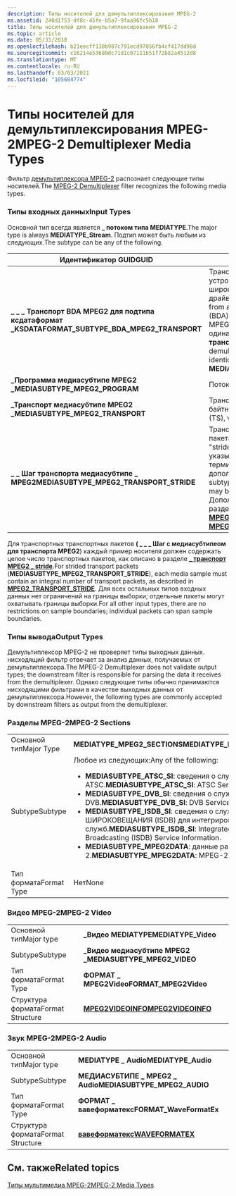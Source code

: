 ```yaml
---
description: Типы носителей для демультиплексирования MPEG-2
ms.assetid: 240d1753-df8c-45fe-b5a7-9faa96fc5b18
title: Типы носителей для демультиплексирования MPEG-2
ms.topic: article
ms.date: 05/31/2018
ms.openlocfilehash: b21eecff138b987c791ecd97056fb4cf417dd98d
ms.sourcegitcommit: c16214e53680dc71d1c07111b51f72b82a4512d8
ms.translationtype: MT
ms.contentlocale: ru-RU
ms.lasthandoff: 03/03/2021
ms.locfileid: "105684774"
---
```

# <a name="mpeg-2-demultiplexer-media-types"></a><span data-ttu-id="4db78-103">Типы носителей для демультиплексирования MPEG-2</span><span class="sxs-lookup"><span data-stu-id="4db78-103">MPEG-2 Demultiplexer Media Types</span></span>

<span data-ttu-id="4db78-104">Фильтр [демультиплексора MPEG-2](mpeg-2-demultiplexer.md) распознает следующие типы носителей.</span><span class="sxs-lookup"><span data-stu-id="4db78-104">The [MPEG-2 Demultiplexer](mpeg-2-demultiplexer.md) filter recognizes the following media types.</span></span>

### <a name="input-types"></a><span data-ttu-id="4db78-105">Типы входных данных</span><span class="sxs-lookup"><span data-stu-id="4db78-105">Input Types</span></span>

<span data-ttu-id="4db78-106">Основной тип всегда является **\_ потоком типа MEDIATYPE**.</span><span class="sxs-lookup"><span data-stu-id="4db78-106">The major type is always **MEDIATYPE\_Stream**.</span></span> <span data-ttu-id="4db78-107">Подтип может быть любым из следующих.</span><span class="sxs-lookup"><span data-stu-id="4db78-107">The subtype can be any of the following.</span></span>



| <span data-ttu-id="4db78-108">Идентификатор GUID</span><span class="sxs-lookup"><span data-stu-id="4db78-108">GUID</span></span>                                             | <span data-ttu-id="4db78-109">Описание</span><span class="sxs-lookup"><span data-stu-id="4db78-109">Description</span></span>                                                                                                                                                                                               |
|--------------------------------------------------|-----------------------------------------------------------------------------------------------------------------------------------------------------------------------------------------------------------|
| <span data-ttu-id="4db78-110">**\_ \_ \_ Транспорт BDA MPEG2 для подтипа ксдатаформат \_**</span><span class="sxs-lookup"><span data-stu-id="4db78-110">**KSDATAFORMAT\_SUBTYPE\_BDA\_MPEG2\_TRANSPORT**</span></span> | <span data-ttu-id="4db78-111">Транспортный поток из фильтра устройств на основе широковещательной архитектуры драйверов (BDA).</span><span class="sxs-lookup"><span data-stu-id="4db78-111">Transport stream from a Broadcast Driver Architecture (BDA) device filter.</span></span> <span data-ttu-id="4db78-112">Демультиплексор MPEG-2 обрабатывает этот подтип одинаково для **медиасубтипеного \_ \_ транспорта MPEG2**.</span><span class="sxs-lookup"><span data-stu-id="4db78-112">The MPEG-2 demultiplexer treats this subtype identically to **MEDIASUBTYPE\_MPEG2\_TRANSPORT**.</span></span>                                |
| <span data-ttu-id="4db78-113">**\_Программа медиасубтипе MPEG2 \_**</span><span class="sxs-lookup"><span data-stu-id="4db78-113">**MEDIASUBTYPE\_MPEG2\_PROGRAM**</span></span>                 | <span data-ttu-id="4db78-114">Поток программы</span><span class="sxs-lookup"><span data-stu-id="4db78-114">Program stream</span></span>                                                                                                                                                                                            |
| <span data-ttu-id="4db78-115">**\_Транспорт медиасубтипе MPEG2 \_**</span><span class="sxs-lookup"><span data-stu-id="4db78-115">**MEDIASUBTYPE\_MPEG2\_TRANSPORT**</span></span>               | <span data-ttu-id="4db78-116">Транспортный поток (TS) с 188-байтными пакетами</span><span class="sxs-lookup"><span data-stu-id="4db78-116">Transport stream (TS), with 188-byte packets</span></span>                                                                                                                                                              |
| <span data-ttu-id="4db78-117">**\_ \_ Шаг транспорта медиасубтипе \_ MPEG2**</span><span class="sxs-lookup"><span data-stu-id="4db78-117">**MEDIASUBTYPE\_MPEG2\_TRANSPORT\_STRIDE**</span></span>       | <span data-ttu-id="4db78-118">Транспортный поток с "пошаговыми" пакетами.</span><span class="sxs-lookup"><span data-stu-id="4db78-118">Transport stream with "strided" packets.</span></span> <span data-ttu-id="4db78-119">Этот подтип указывает, что пакеты служб терминалов могут быть дополнены дополнительными байтами.</span><span class="sxs-lookup"><span data-stu-id="4db78-119">This subtype indicates that the TS packets may be padded with extra bytes.</span></span> <span data-ttu-id="4db78-120">Дополнительные сведения см. в разделе параметр [**\_ \_ транспорта MPEG2**](mpeg2-transport-stride.md).</span><span class="sxs-lookup"><span data-stu-id="4db78-120">For more information, see [**MPEG2\_TRANSPORT\_STRIDE**](mpeg2-transport-stride.md).</span></span> |



 

<span data-ttu-id="4db78-121">Для транспортных транспортных пакетов **( \_ \_ \_ Шаг с медиасубтипеом для транспорта MPEG2**) каждый пример носителя должен содержать целое число транспортных пакетов, как описано в разделе [**\_ транспорт MPEG2 \_ stride**](mpeg2-transport-stride.md).</span><span class="sxs-lookup"><span data-stu-id="4db78-121">For strided transport packets (**MEDIASUBTYPE\_MPEG2\_TRANSPORT\_STRIDE**), each media sample must contain an integral number of transport packets, as described in [**MPEG2\_TRANSPORT\_STRIDE**](mpeg2-transport-stride.md).</span></span> <span data-ttu-id="4db78-122">Для всех остальных типов входных данных нет ограничений на границы выборки; отдельные пакеты могут охватывать границы выборки.</span><span class="sxs-lookup"><span data-stu-id="4db78-122">For all other input types, there are no restrictions on sample boundaries; individual packets can span sample boundaries.</span></span>

### <a name="output-types"></a><span data-ttu-id="4db78-123">Типы вывода</span><span class="sxs-lookup"><span data-stu-id="4db78-123">Output Types</span></span>

<span data-ttu-id="4db78-124">Демультиплексор MPEG-2 не проверяет типы выходных данных. нисходящий фильтр отвечает за анализ данных, получаемых от демультиплексора.</span><span class="sxs-lookup"><span data-stu-id="4db78-124">The MPEG-2 Demultiplexer does not validate output types; the downstream filter is responsible for parsing the data it receives from the demultiplexer.</span></span> <span data-ttu-id="4db78-125">Однако следующие типы обычно принимаются нисходящими фильтрами в качестве выходных данных от демультиплексора.</span><span class="sxs-lookup"><span data-stu-id="4db78-125">However, the following types are commonly accepted by downstream filters as output from the demultiplexer.</span></span>

### <a name="mpeg-2-sections"></a><span data-ttu-id="4db78-126">Разделы MPEG-2</span><span class="sxs-lookup"><span data-stu-id="4db78-126">MPEG-2 Sections</span></span>



<table>
<colgroup>
<col style="width: 50%" />
<col style="width: 50%" />
</colgroup>
<tbody>
<tr class="odd">
<td><span data-ttu-id="4db78-127">Основной тип</span><span class="sxs-lookup"><span data-stu-id="4db78-127">Major Type</span></span></td>
<td><span data-ttu-id="4db78-128"><strong>MEDIATYPE_MPEG2_SECTIONS</strong></span><span class="sxs-lookup"><span data-stu-id="4db78-128"><strong>MEDIATYPE_MPEG2_SECTIONS</strong></span></span></td>
</tr>
<tr class="even">
<td><span data-ttu-id="4db78-129">Subtype</span><span class="sxs-lookup"><span data-stu-id="4db78-129">Subtype</span></span></td>
<td><span data-ttu-id="4db78-130">Любое из следующих:</span><span class="sxs-lookup"><span data-stu-id="4db78-130">Any of the following:</span></span><br/>
<ul>
<li><span data-ttu-id="4db78-131"><strong>MEDIASUBTYPE_ATSC_SI</strong>: сведения о службе ATSC.</span><span class="sxs-lookup"><span data-stu-id="4db78-131"><strong>MEDIASUBTYPE_ATSC_SI</strong>: ATSC Service Information.</span></span></li>
<li><span data-ttu-id="4db78-132"><strong>MEDIASUBTYPE_DVB_SI</strong>: сведения о службе DVB.</span><span class="sxs-lookup"><span data-stu-id="4db78-132"><strong>MEDIASUBTYPE_DVB_SI</strong>: DVB Service Information.</span></span></li>
<li><span data-ttu-id="4db78-133"><strong>MEDIASUBTYPE_ISDB_SI</strong>: сведения о службе Digital ШИРОКОВЕЩАНИЯ (ISDB) для интегрированных служб.</span><span class="sxs-lookup"><span data-stu-id="4db78-133"><strong>MEDIASUBTYPE_ISDB_SI</strong>: Integrated Services Digital Broadcasting (ISDB) Service Information.</span></span></li>
<li><span data-ttu-id="4db78-134"><strong>MEDIASUBTYPE_MPEG2DATA</strong>: данные раздела MPEG-2.</span><span class="sxs-lookup"><span data-stu-id="4db78-134"><strong>MEDIASUBTYPE_MPEG2DATA</strong>: MPEG-2 section data.</span></span></li>
</ul></td>
</tr>
<tr class="odd">
<td><span data-ttu-id="4db78-135">Тип формата</span><span class="sxs-lookup"><span data-stu-id="4db78-135">Format Type</span></span></td>
<td><span data-ttu-id="4db78-136">Нет</span><span class="sxs-lookup"><span data-stu-id="4db78-136">None</span></span></td>
</tr>
</tbody>
</table>



 

### <a name="mpeg-2-video"></a><span data-ttu-id="4db78-137">Видео MPEG-2</span><span class="sxs-lookup"><span data-stu-id="4db78-137">MPEG-2 Video</span></span>



|                  |                                          |
|------------------|------------------------------------------|
| <span data-ttu-id="4db78-138">Основной тип</span><span class="sxs-lookup"><span data-stu-id="4db78-138">Major type</span></span>       | <span data-ttu-id="4db78-139">**\_Видео MEDIATYPE**</span><span class="sxs-lookup"><span data-stu-id="4db78-139">**MEDIATYPE\_Video**</span></span>                     |
| <span data-ttu-id="4db78-140">Subtype</span><span class="sxs-lookup"><span data-stu-id="4db78-140">Subtype</span></span>          | <span data-ttu-id="4db78-141">**\_Видео медиасубтипе MPEG2 \_**</span><span class="sxs-lookup"><span data-stu-id="4db78-141">**MEDIASUBTYPE\_MPEG2\_VIDEO**</span></span>           |
| <span data-ttu-id="4db78-142">Тип формата</span><span class="sxs-lookup"><span data-stu-id="4db78-142">Format Type</span></span>      | <span data-ttu-id="4db78-143">**ФОРМАТ \_ MPEG2Video**</span><span class="sxs-lookup"><span data-stu-id="4db78-143">**FORMAT\_MPEG2Video**</span></span>                   |
| <span data-ttu-id="4db78-144">Структура формата</span><span class="sxs-lookup"><span data-stu-id="4db78-144">Format Structure</span></span> | [<span data-ttu-id="4db78-145">**MPEG2VIDEOINFO**</span><span class="sxs-lookup"><span data-stu-id="4db78-145">**MPEG2VIDEOINFO**</span></span>](/previous-versions/windows/desktop/api/dvdmedia/ns-dvdmedia-mpeg2videoinfo) |



 

### <a name="mpeg-2-audio"></a><span data-ttu-id="4db78-146">Звук MPEG-2</span><span class="sxs-lookup"><span data-stu-id="4db78-146">MPEG-2 Audio</span></span>



|                  |                                      |
|------------------|--------------------------------------|
| <span data-ttu-id="4db78-147">Основной тип</span><span class="sxs-lookup"><span data-stu-id="4db78-147">Major type</span></span>       | <span data-ttu-id="4db78-148">**MEDIATYPE \_ Audio**</span><span class="sxs-lookup"><span data-stu-id="4db78-148">**MEDIATYPE\_Audio**</span></span>                 |
| <span data-ttu-id="4db78-149">Subtype</span><span class="sxs-lookup"><span data-stu-id="4db78-149">Subtype</span></span>          | <span data-ttu-id="4db78-150">**МЕДИАСУБТИПЕ \_ MPEG2 \_ Audio**</span><span class="sxs-lookup"><span data-stu-id="4db78-150">**MEDIASUBTYPE\_MPEG2\_AUDIO**</span></span>       |
| <span data-ttu-id="4db78-151">Тип формата</span><span class="sxs-lookup"><span data-stu-id="4db78-151">Format Type</span></span>      | <span data-ttu-id="4db78-152">**ФОРМАТ \_ вавеформатекс**</span><span class="sxs-lookup"><span data-stu-id="4db78-152">**FORMAT\_WaveFormatEx**</span></span>             |
| <span data-ttu-id="4db78-153">Структура формата</span><span class="sxs-lookup"><span data-stu-id="4db78-153">Format Structure</span></span> | <span data-ttu-id="4db78-154">[**вавеформатекс**](/previous-versions/dd757713(v=vs.85))</span><span class="sxs-lookup"><span data-stu-id="4db78-154">[**WAVEFORMATEX**](/previous-versions/dd757713(v=vs.85))</span></span> |



 

## <a name="related-topics"></a><span data-ttu-id="4db78-155">См. также</span><span class="sxs-lookup"><span data-stu-id="4db78-155">Related topics</span></span>

<dl> <dt>

[<span data-ttu-id="4db78-156">Типы мультимедиа MPEG-2</span><span class="sxs-lookup"><span data-stu-id="4db78-156">MPEG-2 Media Types</span></span>](mpeg-2-media-types.md)
</dt> </dl>

 

 
